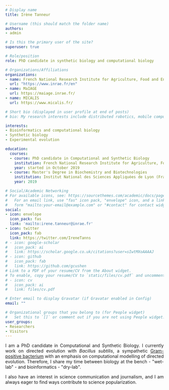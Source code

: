 ```yaml
---
# Display name
title: Irène Tanneur

# Username (this should match the folder name)
authors:
- admin

# Is this the primary user of the site?
superuser: true

# Role/position
role: PhD candidate in synthetic biology and computational biology

# Organizations/Affiliations
organizations:
- name: French National Research Institute for Agriculture, Food and Environment
  url: "https://www.inrae.fr/en"
- name: MaIAGE 
  url: https://maiage.inrae.fr/
- name: MICALIS 
  url: https://www.micalis.fr/

# Short bio (displayed in user profile at end of posts)
# bio: My research interests include distributed robotics, mobile computing and programmable matter.

interests:
- Bioinformatics and computational biology
- Synthetic biology
- Experimental evolution

education:
  courses:
  - course: PhD candidate in Computational and Synthetic Biology
    institution: French National Research Institute for Agriculture, Food and Environment
    year: started in October 2019
  - course: Master's Degree in Biochemistry and Biotechnologies
    institution: Institut National des Sciences Appliquées de Lyon (France)
    year: 2019

# Social/Academic Networking
# For available icons, see: https://sourcethemes.com/academic/docs/page-builder/#icons
#   For an email link, use "fas" icon pack, "envelope" icon, and a link in the
#   form "mailto:your-email@example.com" or "#contact" for contact widget.
social:
- icon: envelope
  icon_pack: fas
  link: 'mailto:irene.tanneur@inrae.fr'  
- icon: twitter
  icon_pack: fab
  link: https://twitter.com/IreneTanns
# - icon: google-scholar
#   icon_pack: ai
#   link: https://scholar.google.co.uk/citations?user=sIwtMXoAAAAJ
# - icon: github
#   icon_pack: fab
#   link: https://github.com/gcushen
# Link to a PDF of your resume/CV from the About widget.
# To enable, copy your resume/CV to `static/files/cv.pdf` and uncomment the lines below.
# - icon: cv
#   icon_pack: ai
#   link: files/cv.pdf

# Enter email to display Gravatar (if Gravatar enabled in Config)
email: ""

# Organizational groups that you belong to (for People widget)
#   Set this to `[]` or comment out if you are not using People widget.
user_groups:
- Researchers
- Visitors
---
```


<div style="text-align: justify">

I am a PhD candidate in Computational and Synthetic Biology. I currently work on directed evolution with *Bacillus subtilis*, a sympathetic [Gram-positive bacterium](https://en.wikipedia.org/wiki/Gram-positive_bacteria) with an emphasis on computational modelling of directed evolution. Therefore, I share my time between biology at the bench - "wet-lab" - and bioinformatics - "dry-lab". 

I also have an interest in science communication and journalism, and I am always eager to find ways contribute to science popularization.

</div>
